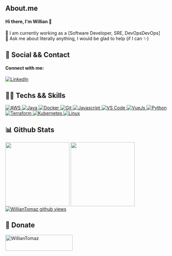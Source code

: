 ## About.me
#### Hi there, I'm Willian 👋

🔭 I am currently working as a [Software Developer, SRE, DevOpsDevOps] <br />
💬 Ask me about literally anything, I would be glad to help (if I can ✨) <br />


## 🤝 Social && Contact
#### Connect with me:
<p align="justify">
  <a href="https://www.linkedin.com/in/willian-l-a1aa81b6/">
    <img alt="LinkedIn" src="https://img.shields.io/badge/LinkedIn-%230d1117.svg?style=for-the-badge&logo=LinkedIn"/>
  </a>
</p>

## 👨‍💻 Techs && Skills
<p align="justify">
  <a href="https://gist.github.com/WillianTomaz">
    <img alt="AWS" src="https://img.shields.io/badge/Amazon-%230d1117.svg?style=for-the-badge&logo=AmazonAWS"/> 
    <img alt="Java" src="https://img.shields.io/badge/Java%20Spring-%230d1117.svg?style=for-the-badge&logo=Spring"/> 
    <img alt="Docker" src="https://img.shields.io/badge/Docker-%230d1117.svg?style=for-the-badge&logo=Docker"/> 
    <img alt="Git" src="https://img.shields.io/badge/Git-%230d1117.svg?style=for-the-badge&logo=Git"/> 
    <img alt="Javascript" src="https://img.shields.io/badge/Javascript-%230d1117.svg?style=for-the-badge&logo=Javascript"/> 
    <img alt="VS Code" src="https://img.shields.io/badge/Visual%20Studio%20Code-%230d1117.svg?style=for-the-badge&logo=VisualStudioCode"/> 
    <img alt="VueJs" src="https://img.shields.io/badge/VueJs-%230d1117.svg?style=for-the-badge&logo=vuedotjs"/> 
    <img alt="Python" src="https://img.shields.io/badge/Python-%230d1117.svg?style=for-the-badge&logo=Python"/> 
    <img alt="Terraform" src="https://img.shields.io/badge/Terraform-%230d1117.svg?style=for-the-badge&logo=Terraform"/> 
    <img alt="Kubernetes" src="https://img.shields.io/badge/Kubernetes-%230d1117.svg?style=for-the-badge&logo=Kubernetes"/> 
    <img alt="Linux" src="https://img.shields.io/badge/Linux-%230d1117.svg?style=for-the-badge&logo=Linux"/>
  </a>
</p>


## 📊 Github Stats
<p>
  <picture>
    <source srcset="https://github-readme-stats.vercel.app/api?username=WillianTomaz&show_icons=true&theme=dark" media="(prefers-color-scheme: dark)" />
    <source srcset="https://github-readme-stats.vercel.app/api?username=WillianTomaz&show_icons=true" media="(prefers-color-scheme: light), (prefers-color-scheme: no-preference)" />
    <img height="200em" align="center" src="https://github-readme-stats.vercel.app/api?username=WillianTomaz&show_icons=true" />
  </picture>
  <picture>
    <source srcset="https://github-readme-stats.vercel.app/api/top-langs/?username=WillianTomaz&show_icons=true&theme=dark" media="(prefers-color-scheme: dark)" />
    <source srcset="https://github-readme-stats.vercel.app/api/top-langs/?username=WillianTomaz&show_icons=true" media="(prefers-color-scheme: light), (prefers-color-scheme: no-preference)" />
    <img height="200em" align="center" src="https://github-readme-stats.vercel.app/api?username=WillianTomaz&show_icons=true" />
  </picture>
  <a href="https://github.com/WillianTomaz">
    <img alt="WillianTomaz github views" align="center" src="https://komarev.com/ghpvc/?username=WillianTomaz&label=Profile%20views&color=3da47a&style=for-the-badge">
  </a>
</p>


## 🎁 Donate
<p dir="auto">
  <a href="https://www.buymeacoffee.com/williantomaz" rel="nofollow"> 
    <img align="left" src="https://cdn.buymeacoffee.com/buttons/v2/default-yellow.png" height="50" width="210" alt="WillianTomaz" style="max-width: 100%;">
  </a>
</p>
